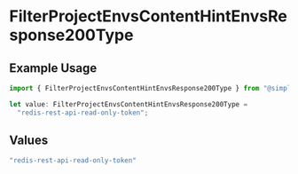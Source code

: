 # FilterProjectEnvsContentHintEnvsResponse200Type

## Example Usage

```typescript
import { FilterProjectEnvsContentHintEnvsResponse200Type } from "@simplesagar/vercel/models/filterprojectenvsop.js";

let value: FilterProjectEnvsContentHintEnvsResponse200Type =
  "redis-rest-api-read-only-token";
```

## Values

```typescript
"redis-rest-api-read-only-token"
```